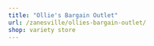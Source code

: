 ```yaml
---
title: "Ollie's Bargain Outlet"
url: /zanesville/ollies-bargain-outlet/
shop: variety store
---
```


